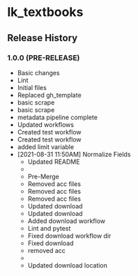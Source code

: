 # lk_textbooks

## Release History

### 1.0.0 (PRE-RELEASE)
  * Basic changes
  * Lint
  * Initial files
  * Replaced gh_template
  * basic scrape
  * basic scrape
  * metadata pipeline complete
  * Updated workflows
  * Created test workflow
  * Created test workflow
  * added limit variable
* [2021-08-31 11:50AM] Normalize Fields
  * Updated README
  * 
  * Pre-Merge
  * Removed acc files
  * Removed acc files
  * Removed acc files
  * Updated download
  * Updated download
  * Added download workflow
  * Lint and pytest
  * Fixed download workflow dir
  * Fixed download
  * removed acc
  * 
  * Updated download location
